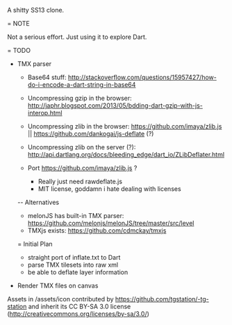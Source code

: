 A shitty SS13 clone.

= NOTE

Not a serious effort. Just using it to explore Dart.

= TODO

* TMX parser
	* Base64 stuff: http://stackoverflow.com/questions/15957427/how-do-i-encode-a-dart-string-in-base64
	* Uncompressing gzip in the browser: http://japhr.blogspot.com/2013/05/bdding-dart-gzip-with-js-interop.html
	* Uncompressing zlib in the browser: https://github.com/imaya/zlib.js || https://github.com/dankogai/js-deflate (?)
	* Uncompressing zlib on the server (?): http://api.dartlang.org/docs/bleeding_edge/dart_io/ZLibDeflater.html

	* Port https://github.com/imaya/zlib.js ?
		* Really just need rawdeflate.js
		* MIT license, goddamn i hate dealing with licenses

	-- Alternatives
	* melonJS has built-in TMX parser: https://github.com/melonjs/melonJS/tree/master/src/level
	* TMXjs exists: https://github.com/cdmckay/tmxjs

	= Initial Plan
	* straight port of inflate.txt to Dart
	* parse TMX tilesets into raw xml
	* be able to deflate layer information
* Render TMX files on canvas


Assets in /assets/icon contributed by https://github.com/tgstation/-tg-station and inherit its CC BY-SA 3.0 license (http://creativecommons.org/licenses/by-sa/3.0/)